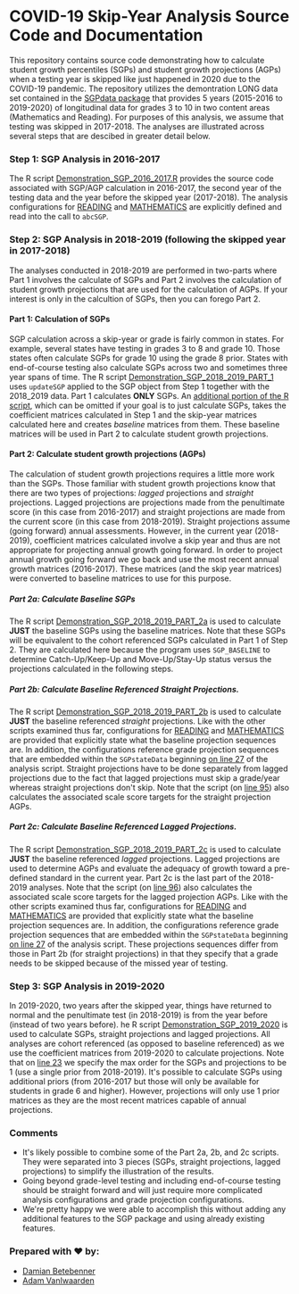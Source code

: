 COVID-19 Skip-Year Analysis Source Code and Documentation
======

This repository contains source code demonstrating how to calculate student growth percentiles (SGPs) and student growth projections (AGPs) when
a testing year is skipped like just happened in 2020 due to the COVID-19 pandemic. The repository utilizes the demontration LONG data set contained
in the [SGPdata package](https://github.com/CenterForAssessment/SGPdata) that provides 5 years (2015-2016 to 2019-2020) of longitudinal data for
grades 3 to 10 in two content areas (Mathematics and Reading). For purposes of this analysis, we assume that testing was skipped in 2017-2018.
The analyses are illustrated across several steps that are descibed in greater detail below.

### Step 1: SGP Analysis in 2016-2017

The R script [Demonstration_SGP_2016_2017.R](https://github.com/CenterForAssessment/SGP_Research/blob/master/Demonstration/Skip_Year_Projection/Demonstration_SGP_2016_2017.R) provides the source code associated with SGP/AGP calculation in 2016-2017, the second year of the testing data and the
year before the skipped year (2017-2018). The analysis configurations for [READING](https://github.com/CenterForAssessment/SGP_Research/blob/master/Demonstration/Skip_Year_Projection/SGP_CONFIG/2016_2017/READING.R) and [MATHEMATICS](https://github.com/CenterForAssessment/SGP_Research/blob/master/Demonstration/Skip_Year_Projection/SGP_CONFIG/2016_2017/MATHEMATICS.R) are explicitly defined and read into the call to `abcSGP`.

### Step 2: SGP Analysis in 2018-2019 (following the skipped year in 2017-2018)

The analyses conducted in 2018-2019 are performed in two-parts where Part 1 involves the calculate of SGPs and Part 2 involves the calculation of
student growth projections that are used for the calculation of AGPs. If your interest is only in the calcultion of SGPs, then you can forego Part 2.


#### Part 1: Calculation of SGPs

SGP calculation across a skip-year or grade is fairly common in states. For example, several states have testing in grades 3 to 8 and grade 10. Those
states often calculate SGPs for grade 10 using the grade 8 prior. States with end-of-course testing also calculate SGPs across two and sometimes three
year spans of time. The R script [Demonstration_SGP_2018_2019_PART_1](https://github.com/CenterForAssessment/SGP_Research/blob/master/Demonstration/Skip_Year_Projection/Demonstration_SGP_2018_2019_PART_1.R) uses `updateSGP` applied to the SGP object from Step 1 together with the 2018_2019 data.
Part 1 calculates **ONLY** SGPs. An [additional portion of the R script](https://github.com/CenterForAssessment/SGP_Research/blob/master/Demonstration/Skip_Year_Projection/Demonstration_SGP_2018_2019_PART_1.R#L51), which can be omitted if your goal is to just calculate SGPs, takes the coefficient
matrices calculated in Step 1 and the skip-year matrices calculated here and creates _baseline_ matrices from them. These baseline matrices will be
used in Part 2 to calculate student growth projections.

#### Part 2: Calculate student growth projections (AGPs)

The calculation of student growth projections requires a little more work than the SGPs. Those familiar with student growth projections know that there
are two types of projections: _lagged_ projections and _straight_ projections. Lagged projections are projections made from the penultimate score (in this
case from 2016-2017) and straight projections are made from the current score (in this case from 2018-2019). Straight projections assume (going forward)
annual assessments. However, in the current year (2018-2019), coefficient matrices calculated involve a skip year and thus are not appropriate for
projecting annual growth going forward. In order to project annual growth going forward we go back and use the most recent annual growth matrices
(2016-2017). These matrices (and the skip year matrices) were converted to baseline matrices to use for this purpose.

##### Part 2a: Calculate Baseline SGPs

The R script [Demonstration_SGP_2018_2019_PART_2a](https://github.com/CenterForAssessment/SGP_Research/blob/master/Demonstration/Skip_Year_Projection/Demonstration_SGP_2018_2019_PART_2a.R) is used to calculate **JUST** the baseline SGPs using the baseline matrices. Note that these SGPs will be
equivalent to the cohort referenced SGPs calculated in Part 1 of Step 2. They are calculated here because the program uses `SGP_BASELINE` to determine
Catch-Up/Keep-Up and Move-Up/Stay-Up status versus the projections calculated in the following steps.

##### Part 2b: Calculate Baseline Referenced Straight Projections.

The R script [Demonstration_SGP_2018_2019_PART_2b](https://github.com/CenterForAssessment/SGP_Research/blob/master/Demonstration/Skip_Year_Projection/Demonstration_SGP_2018_2019_PART_2b.R) is used to calculate **JUST** the baseline referenced _straight_ projections. Like with the other scripts
examined thus far, configurations for [READING](https://github.com/CenterForAssessment/SGP_Research/blob/master/Demonstration/Skip_Year_Projection/SGP_CONFIG/2018_2019_PART_2b/READING.R) and [MATHEMATICS](https://github.com/CenterForAssessment/SGP_Research/blob/master/Demonstration/Skip_Year_Projection/SGP_CONFIG/2018_2019_PART_2b/MATHEMATICS.R) are provided that explicitly state what the baseline projection sequences are. In addition, the configurations
reference grade projection sequences that are embedded within the `SGPstateData` beginning [on line 27](https://github.com/CenterForAssessment/SGP_Research/blob/master/Demonstration/Skip_Year_Projection/Demonstration_SGP_2018_2019_PART_2b.R#L27) of the analysis script. Straight projections have to be done
separately from lagged projections due to the fact that lagged projections must skip a grade/year whereas straight projections don't skip. Note that the
script (on [line 95](https://github.com/CenterForAssessment/SGP_Research/blob/master/Demonstration/Skip_Year_Projection/Demonstration_SGP_2018_2019_PART_2b.R#L95)) also calculates the associated scale score targets for the straight projection AGPs.

##### Part 2c: Calculate Baseline Referenced Lagged Projections.

The R script [Demonstration_SGP_2018_2019_PART_2c](https://github.com/CenterForAssessment/SGP_Research/blob/master/Demonstration/Skip_Year_Projection/Demonstration_SGP_2018_2019_PART_2c.R) is used to calculate **JUST** the baseline referenced _lagged_ projections. Lagged projections are used to
determine AGPs and evaluate the adequacy of growth toward a pre-defined standard in the current year. Part 2c is the last part of the 2018-2019 analyses.
Note that the script (on [line 96](https://github.com/CenterForAssessment/SGP_Research/blob/master/Demonstration/Skip_Year_Projection/Demonstration_SGP_2018_2019_PART_2c.R#L96)) also calculates the associated scale score targets for the lagged projection AGPs. Like with the other scripts
examined thus far, configurations for [READING](https://github.com/CenterForAssessment/SGP_Research/blob/master/Demonstration/Skip_Year_Projection/SGP_CONFIG/2018_2019_PART_2c/READING.R) and [MATHEMATICS](https://github.com/CenterForAssessment/SGP_Research/blob/master/Demonstration/Skip_Year_Projection/SGP_CONFIG/2018_2019_PART_2c/MATHEMATICS.R) are provided that explicitly state what the baseline projection sequences are. In addition, the configurations
reference grade projection sequences that are embedded within the `SGPstateData` beginning [on line 27](https://github.com/CenterForAssessment/SGP_Research/blob/master/Demonstration/Skip_Year_Projection/Demonstration_SGP_2018_2019_PART_2c.R#L27) of the analysis script. These projections sequences differ
from those in Part 2b (for straight projections) in that they specify that a grade needs to be skipped because of the missed year of testing.


### Step 3: SGP Analysis in 2019-2020

In 2019-2020, two years after the skipped year, things have returned to normal and the penultimate test (in 2018-2019) is from the year before (instead
of two years before). he R script [Demonstration_SGP_2019_2020](https://github.com/CenterForAssessment/SGP_Research/blob/master/Demonstration/Skip_Year_Projection/Demonstration_SGP_2019_2020.R) is used to calculate SGPs, straight projections and lagged projections. All analyses are cohort
referenced (as opposed to baseline referenced) as we use the coefficient matrices from 2019-2020 to calculate projections. Note that on
[line 23](https://github.com/CenterForAssessment/SGP_Research/blob/master/Demonstration/Skip_Year_Projection/Demonstration_SGP_2019_2020.R#L23) we specify
the max order for the SGPs and projections to be 1 (use a single prior from 2018-2019). It's possible to calculate SGPs using additional priors (from
2016-2017 but those will only be available for students in grade 6 and higher). However, projections will only use 1 prior matrices as they are the
most recent matrices capable of annual projections.

### Comments

* It's likely possible to combine some of the Part 2a, 2b, and 2c scripts. They were separated into 3 pieces (SGPs, straight projections, lagged projections)
to simplify the illustration of the results.
* Going beyond grade-level testing and including end-of-course testing should be straight forward and will just require more complicated analysis configurations and grade projection configurations.
* We're pretty happy we were able to accomplish this without adding any additional features to the SGP package and using already existing features.
 

### Prepared with :heart: by:

* [Damian Betebenner](https://github.com/dbetebenner)
* [Adam VanIwaarden](https://github.com/adamvi)
